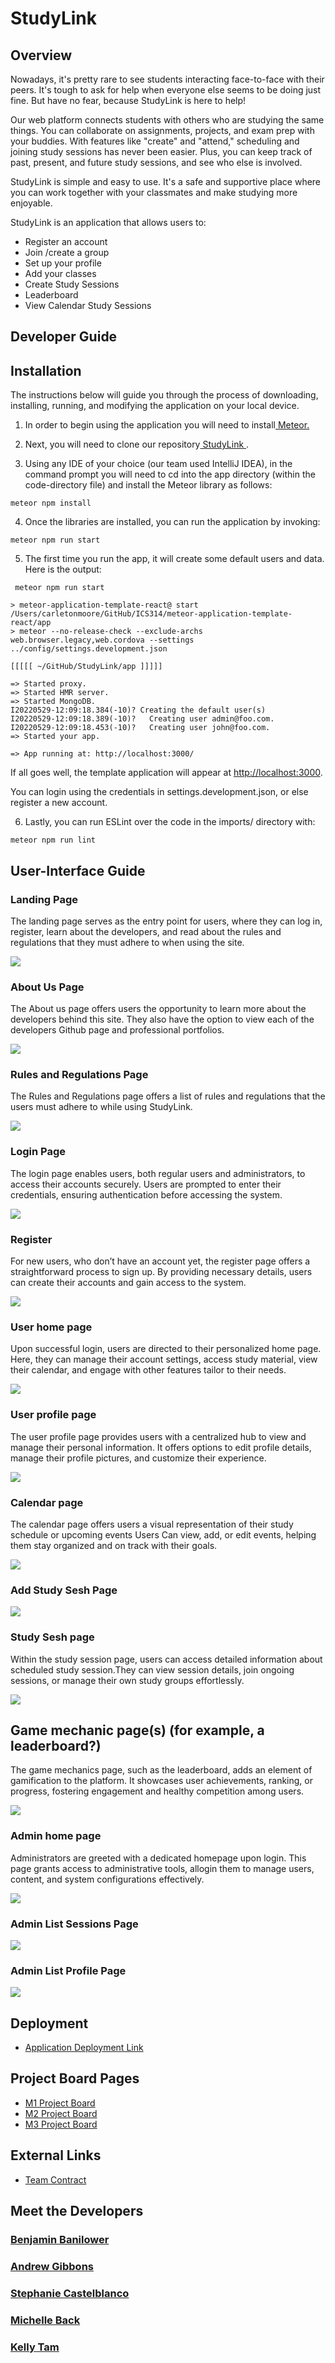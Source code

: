 # StudyLink

## Overview 
Nowadays, it's pretty rare to see students interacting face-to-face with their peers. It's tough to ask for help when everyone else seems to be doing just fine. But have no fear, because StudyLink is here to help!

Our web platform connects students with others who are studying the same things. You can collaborate on assignments, projects, and exam prep with your buddies. With features like "create" and "attend," scheduling and joining study sessions has never been easier. Plus, you can keep track of past, present, and future study sessions, and see who else is involved.

StudyLink is simple and easy to use. It's a safe and supportive place where you can work together with your classmates and make studying more enjoyable.

StudyLink is an application that allows users to:
  * Register an account
  * Join /create a group
  * Set up your profile
  * Add your classes
  * Create Study Sessions
  * Leaderboard
  * View Calendar Study Sessions

## Developer Guide 

## Installation
The instructions below will guide you through the process of downloading, installing, running, and modifying the application on your local device.

1. In order to begin using the application you will need to install<a href="https://www.meteor.com/install"> Meteor.</a>

2. Next, you will need to clone our repository<a href="https://github.com/phoenix-codecrafters/StudyLink"> StudyLink </a>.

3. Using any IDE of your choice (our team used IntelliJ IDEA), in the command prompt you will need to cd into the app directory (within the code-directory file) and install the Meteor library as follows:
```
meteor npm install
```
 
4. Once the libraries are installed, you can run the application by invoking:
```
meteor npm run start
```

5. The first time you run the app, it will create some default users and data. Here is the output:

```
 meteor npm run start 

> meteor-application-template-react@ start /Users/carletonmoore/GitHub/ICS314/meteor-application-template-react/app
> meteor --no-release-check --exclude-archs web.browser.legacy,web.cordova --settings ../config/settings.development.json

[[[[[ ~/GitHub/StudyLink/app ]]]]]

=> Started proxy.                             
=> Started HMR server.                        
=> Started MongoDB.                           
I20220529-12:09:18.384(-10)? Creating the default user(s)
I20220529-12:09:18.389(-10)?   Creating user admin@foo.com.
I20220529-12:09:18.453(-10)?   Creating user john@foo.com.
=> Started your app.

=> App running at: http://localhost:3000/
```

If all goes well, the template application will appear at [http://localhost:3000](http://localhost:3000).

 You can login using the credentials in settings.development.json, or else register a new account.

6. Lastly, you can run ESLint over the code in the imports/ directory with:

```
meteor npm run lint
```

## User-Interface Guide

### Landing Page
The landing page serves as the entry point for users, where they can log in, register, learn about the developers, and read about the rules and regulations that they must adhere to when using the site. 

<img src="doc/LandingPage.png">   

### About Us Page
The About us page offers users the opportunity to learn more about the developers behind this site. They also have the option to view each of the developers Github page and professional portfolios. 

<img src="doc/AboutUsPage.png">

### Rules and Regulations Page
The Rules and Regulations page offers a list of rules and regulations that the users must adhere to while using StudyLink.

<img src="doc/RulesAndRegulationsPage.png">

### Login Page
The login page enables users, both regular users and administrators, to access their accounts securely. Users are prompted to enter their credentials, ensuring authentication before accessing the system.

<img src="doc/LoginPage.png">    

### Register
For new users, who don’t have an account yet, the register page offers a straightforward process to sign up. By providing necessary details, users can create their accounts and gain access to the system. 

<img src="doc/RegisterPage.png">    

### User home page
Upon successful login, users are directed to their personalized home page. Here, they can manage their account settings, access study material, view their calendar, and engage with other features tailor to their needs. 

<img src="doc/UserLandingPage.png">

### User profile page
The user profile page provides users with a centralized hub to view and manage their personal information. It offers options to edit profile details, manage their profile pictures, and customize their experience.

<img src="doc/ProfilePage.png">

### Calendar page
The calendar page offers users a visual representation of their study schedule or upcoming events Users Can view, add, or edit events, helping them stay organized and on track with their goals.

<img src="doc/CalendarPage.png">

### Add Study Sesh Page

<img src="AddStudySessionPage.png">

### Study Sesh page
Within the study session page, users can access detailed information about scheduled study session.They can view session details, join ongoing sessions, or manage their own study groups effortlessly.

<img src="doc/ListSessionsPage.png">

## Game mechanic page(s) (for example, a leaderboard?)
The game mechanics page, such as the leaderboard, adds an element of gamification to the platform. It showcases user achievements, ranking, or progress, fostering engagement and healthy competition among users.

<img src="doc/LeaderBoardPage.png">

### Admin home page
Administrators are greeted with a dedicated homepage upon login. This page grants access to administrative tools, allogin them to manage users, content, and system configurations effectively. 

<img src="doc/AdminLandingPage.png">

### Admin List Sessions Page


<img src="doc/AdminListAllSessionsPage.png">

### Admin List Profile Page


<img src="doc/AdminListAllProfilePage.png">


## Deployment
* [Application Deployment Link](http://209.38.148.35/)

## Project Board Pages
* [M1 Project Board](https://github.com/orgs/phoenix-codecrafters/projects/1)
* [M2 Project Board](https://github.com/orgs/phoenix-codecrafters/projects/2)
* [M3 Project Board](https://github.com/orgs/phoenix-codecrafters/projects/4/views/1)

## External Links
* [Team Contract](https://docs.google.com/document/d/19e88MkfUT4tdWFnGkv8DtAIhVrYXPxZpmWGlqF-Ryiw/edit?usp=sharing)


## Meet the Developers

### [Benjamin Banilower](https://banilowben.github.io/)
### [Andrew Gibbons](https://andrewgibbons575.github.io)
### [Stephanie Castelblanco](https://stephanie-castelblanco.github.io/)
### [Michelle Back](https://michelle4929.github.io/)
### [Kelly Tam](https://ktam808.github.io/)

